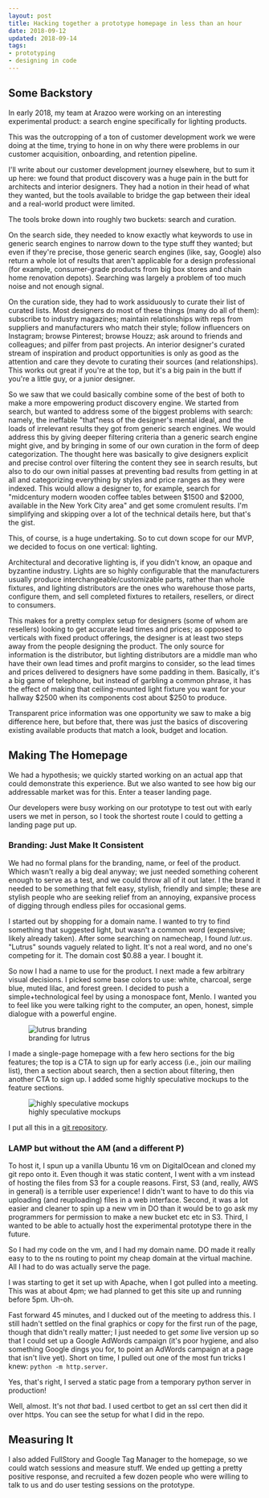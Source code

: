 ```yaml
---
layout: post
title: Hacking together a prototype homepage in less than an hour
date: 2018-09-12
updated: 2018-09-14
tags:
- prototyping
- designing in code
---
```


## Some Backstory

In early 2018, my team at Arazoo were working on an interesting experimental product: a search engine specifically for lighting products. 

This was the outcropping of a ton of customer development work we were doing at the time, trying to hone in on why there were problems in our customer acquisition, onboarding, and retention pipeline. 

I'll write about our customer development journey elsewhere, but to sum it up here: we found that product discovery was a huge pain in the butt for architects and interior designers. They had a notion in their head of what they wanted, but the tools available to bridge the gap between their ideal and a real-world product were limited. 

The tools broke down into roughly two buckets: search and curation.

On the search side, they needed to know exactly what keywords to use in generic search engines to narrow down to the type stuff they wanted; but even if they're precise, those generic search engines (like, say, Google) also return a whole lot of results that aren't applicable for a design professional (for example, consumer-grade products from big box stores and chain home renovation depots). Searching was largely a problem of too much noise and not enough signal.

On the curation side, they had to work assiduously to curate their list of curated lists. Most designers do most of these things (many do all of them): subscribe to industry magazines; maintain relationships with reps from suppliers and manufacturers who match their style; follow influencers on Instagram; browse Pinterest; browse Houzz; ask around to friends and colleagues; and pilfer from past projects. An interior designer's curated stream of inspiration and product opportunities is only as good as the attention and care they devote to curating their sources (and relationships). This works out great if you're at the top, but it's a big pain in the butt if you're a little guy, or a junior designer. 

So we saw that we could basically combine some of the best of both to make a more empowering product discovery engine. We started from search, but wanted to address some of the biggest problems with search: namely, the ineffable "that"ness of the designer's mental ideal, and the loads of irrelevant results they got from generic search engines. We would address this by giving deeper filtering criteria than a generic search engine might give, and by bringing in some of our own curation in the form of deep categorization. The thought here was basically to give designers explicit and precise control over filtering the content they see in search results, but also to do our own initial passes at preventing bad results from getting in at all and categorizing everything by styles and price ranges as they were indexed. This would allow a designer to, for example, search for "midcentury modern wooden coffee tables between $1500 and $2000, available in the New York City area" and get some cromulent results. I'm simplifying and skipping over a lot of the technical details here, but that's the gist.

This, of course, is a huge undertaking. So to cut down scope for our MVP, we decided to focus on one vertical: lighting. 

Architectural and decorative lighting is, if you didn't know, an opaque and byzantine industry. Lights are so highly configurable that the manufacturers usually produce interchangeable/customizable parts, rather than whole fixtures, and lighting distributors are the ones who warehouse those parts, configure them, and sell completed fixtures to retailers, resellers, or direct to consumers. 

This makes for a pretty complex setup for designers (some of whom are resellers) looking to get accurate lead times and prices; as opposed to verticals with fixed product offerings, the designer is at least two steps away from the people designing the product. The only source for information is the distributor, but lighting distributors are a middle man who have their own lead times and profit margins to consider, so the lead times and prices delivered to designers have some padding in them. Basically, it's a big game of telephone, but instead of garbling a common phrase, it has the effect of making that ceiling-mounted light fixture you want for your hallway $2500 when its components cost about $250 to produce. 

Transparent price information was one opportunity we saw to make a big difference here, but before that, there was just the basics of discovering existing available products that match a look, budget and location.

## Making The Homepage

We had a hypothesis; we quickly started working on an actual app that could demonstrate this experience. But we also wanted to see how big our addressable market was for this. Enter a teaser landing page. 

Our developers were busy working on our prototype to test out with early users we met in person, so I took the shortest route I could to getting a landing page put up.

### Branding: Just Make It Consistent

We had no formal plans for the branding, name, or feel of the product. Which wasn't really a big deal anyway; we just needed something coherent enough to serve as a test, and we could throw all of it out later. I the brand it needed to be something that felt easy, stylish, friendly and simple; these are stylish people who are seeking relief from an annoying, expansive process of digging through endless piles for occasional gems. 

I started out by shopping for a domain name. I wanted to try to find something that suggested light, but wasn't a common word (expensive; likely already taken). After some searching on namecheap, I found _lutr.us_. "Lutrus" sounds vaguely related to light. It's not a real word, and no one's competing for it. The domain cost $0.88 a year. I bought it.

So now I had a name to use for the product. I next made a few arbitrary visual decisions. I picked some base colors to use: white, charcoal, serge blue, muted lilac, and forest green.  I decided to push a simple+technological feel by using a monospace font, Menlo. I wanted you to feel like you were talking right to the computer, an open, honest, simple dialogue with a powerful engine. 

<figure>
  <img src="{{site.baseurl}}/images/2018/09/12/lutrus-branding.png" alt="lutrus branding"/>
  <figcaption>branding for lutrus</figcaption>
</figure>

I made a single-page homepage with a few hero sections for the big features; the top is a CTA to sign up for early access (i.e., join our mailing list), then a section about search, then a section about filtering, then another CTA to sign up. I added some highly speculative mockups to the feature sections. 

<figure>
  <img src="{{site.baseurl}}/images/2018/09/12/mockups.jpg" alt="highly speculative mockups" />
  <figcaption>highly speculative mockups</figcaption>
</figure>

I put all this in a [git repository](https://github.com/chadlavi/lutrus).

### LAMP but without the AM (and a different P)

To host it, I spun up a vanilla Ubuntu 16 vm on DigitalOcean and cloned my git repo onto it. Even though it was static content, I went with a vm instead of hosting the files from S3 for a couple reasons. First, S3 (and, really, AWS in general) is a terrible user experience! I didn't want to have to do this via uploading (and reuploading) files in a web interface. Second, it was a lot easier and cleaner to spin up a new vm in DO than it would be to go ask my programmers for permission to make a new bucket etc etc in S3. Third, I wanted to be able to actually host the experimental prototype there in the future. 

So I had my code on the vm, and I had my domain name. DO made it really easy to to the ns routing to point my cheap domain at the virtual machine. All I had to do was actually serve the page. 

I was starting to get it set up with Apache, when I got pulled into a meeting. This was at about 4pm; we had planned to get this site up and running before 5pm. Uh-oh. 

Fast forward 45 minutes, and I ducked out of the meeting to address this. I still hadn't settled on the final graphics or copy for the first run of the page, though that didn't really matter; I just needed to get _some_ live version up so that I could set up a Google AdWords campaign (it's poor hygiene, and also something Google dings you for, to point an AdWords campaign at a page that isn't live yet). Short on time, I pulled out one of the most fun tricks I knew: `python -m http.server`.

Yes, that's right, I served a static page from a temporary python server in production! 

Well, almost. It's not _that_ bad. I used certbot to get an ssl cert then did it over https. You can see the setup for what I did in the repo. 

## Measuring It

I also added FullStory and Google Tag Manager to the homepage, so we could watch sessions and measure stuff. We ended up getting a pretty positive response, and recruited a few dozen people who were willing to talk to us and do user testing sessions on the prototype. 